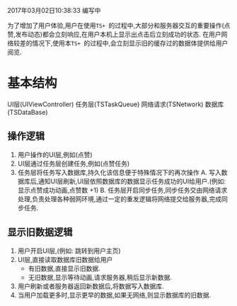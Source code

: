 2017年03月02日10:38:33 编写中

为了增加了用户体验,用户在使用`TS+ `的过程中,大部分和服务器交互的重要操作(点赞,发布动态)都会立刻响应,在用户本机上显示出点击后立刻成功的状态.
在用户网络较差的情况下,使用本`TS+ `的过程中,会立刻显示旧的缓存过的数据体提供给用户阅览.

# 基本结构

UI层(UIViewController)
任务层(TSTaskQueue)
网络请求(TSNetwork)
数据库(TSDataBase)

## 操作逻辑

1. 用户操作的UI层,例如(点赞)
2. UI层通过任务层创建任务,例如(点赞任务)
3. 任务层将任务写入数据库,持久化该信息便于特殊情况下的再次操作
    A. 写入数据库后,通知UI层刷新,UI层依照数据库的数据显示任务成功的UI给用户.(例如:显示点赞成功动画,点赞数 +1)
    B. 任务层开启同步任务,同步任务交由网络请求处理,负责处理各种弱网环境,通过一定的重发逻辑将网络提交给服务器,完成同步任务.

## 显示旧数据逻辑

1. 用户开启UI层,(例如: 跳转到用户主页)
2. UI层,直接读取数据库旧数据给用户
    * 有旧数据,直接显示旧数据.
    * 无旧数据,显示等待动画,请求服务器,稍后显示新数据.
3. 用户刷新或者服务器返回新数据后,将数据写入数据库.
4. 当用户加载更多时,显示更早的数据,如果无网络,则显示数据库的旧数据.  
